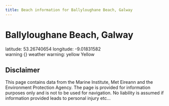 ```yaml
---
title: Beach information for Ballyloughane Beach, Galway
---
```

# Ballyloughane Beach, Galway 

<div class="location-info">latitude: 53.26740654 longitude: -9.01831582</div>
<div class="met-eireann-warnings"><span class="material-icons {}-warning">warning</span>&nbsp;{} weather warning: yellow Yellow&nbsp;</div>
<div></div>

## Disclaimer

This page contains data from the Marine Institute, 
Met Eireann and the Environment Protection Agency. The page is provided for
information purposes only and is not to be used for navigation. No liability 
is assumed if information provided leads to personal injury etc...